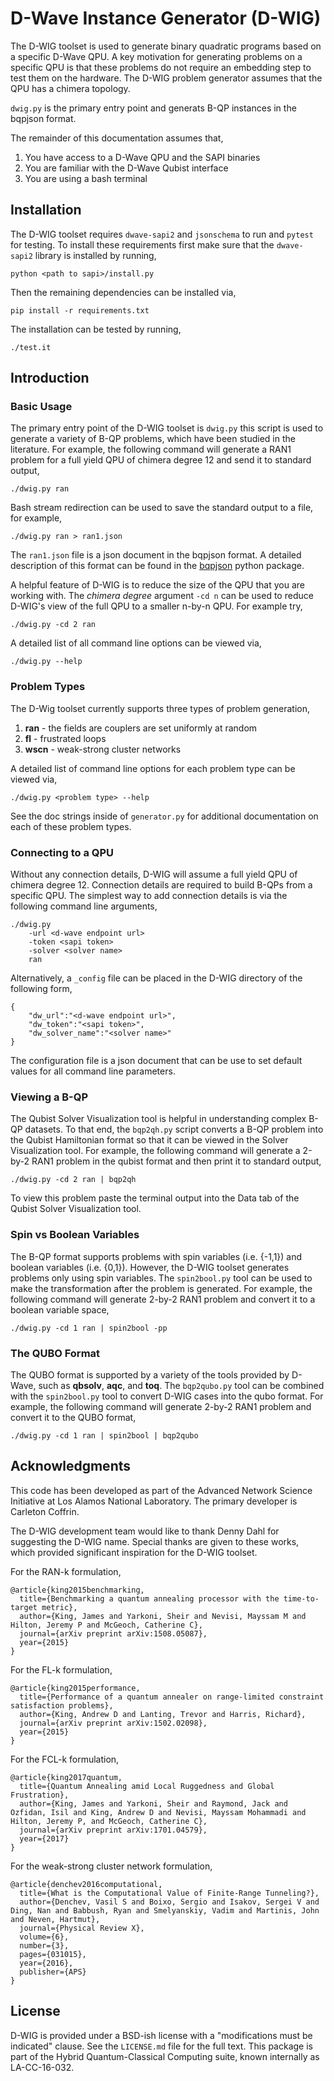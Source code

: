 # D-Wave Instance Generator (D-WIG)

The D-WIG toolset is used to generate binary quadratic programs based on a specific D-Wave QPU.  A key motivation for generating problems on a specific QPU is that these problems do not require an embedding step to test them on the hardware.  The D-WIG problem generator assumes that the QPU has a chimera topology.

`dwig.py` is the primary entry point and generats B-QP instances in the bqpjson format.

The remainder of this documentation assumes that,

1. You have access to a D-Wave QPU and the SAPI binaries
2. You are familiar with the D-Wave Qubist interface
3. You are using a bash terminal


## Installation

The D-WIG toolset requires `dwave-sapi2` and `jsonschema` to run and `pytest` for testing.
To install these requirements first make sure that the `dwave-sapi2` library is installed by running,
```
python <path to sapi>/install.py
```
Then the remaining dependencies can be installed via,
```
pip install -r requirements.txt
```

The installation can be tested by running,
```
./test.it
```

## Introduction

### Basic Usage

The primary entry point of the D-WIG toolset is `dwig.py` this script is used to generate a variety of B-QP problems, which have been studied in the literature.  For example, the following command will generate a RAN1 problem for a full yield QPU of chimera degree 12 and send it to standard output,
```
./dwig.py ran
```
Bash stream redirection can be used to save the standard output to a file, for example,
```
./dwig.py ran > ran1.json
```
The `ran1.json` file is a json document in the bqpjson format.  A detailed description of this format can be found in the [bqpjson](http://bqpjson.readthedocs.io/en/latest/bqpjson_format.html) python package.

A helpful feature of D-WIG is to reduce the size of the QPU that you are working with.  The _chimera degree_ argument `-cd n` can be used to reduce D-WIG's view of the full QPU to a smaller n-by-n QPU.  For example try,
```
./dwig.py -cd 2 ran
```
A detailed list of all command line options can be viewed via,
```
./dwig.py --help
```


### Problem Types

The D-Wig toolset currently supports three types of problem generation,

1. __ran__ - the fields are couplers are set uniformly at random
2. __fl__ - frustrated loops
3. __wscn__ - weak-strong cluster networks

A detailed list of command line options for each problem type can be viewed via,
```
./dwig.py <problem type> --help
```
See the doc strings inside of `generator.py` for additional documentation on each of these problem types.


### Connecting to a QPU

Without any connection details, D-WIG will assume a full yield QPU of chimera degree 12.  Connection details are required to build B-QPs from a specific QPU.  The simplest way to add connection details is via the following command line arguments,
```
./dwig.py 
    -url <d-wave endpoint url>
    -token <sapi token>
    -solver <solver name>
    ran
```

Alternatively, a `_config` file can be placed in the D-WIG directory of the following form,
```
{
    "dw_url":"<d-wave endpoint url>",
    "dw_token":"<sapi token>",
    "dw_solver_name":"<solver name>"
}
```
The configuration file is a json document that can be use to set default values for all command line parameters.


### Viewing a B-QP

The Qubist Solver Visualization tool is helpful in understanding complex B-QP datasets.  To that end, the `bqp2qh.py` script converts a B-QP problem into the Qubist Hamiltonian format so that it can be viewed in the Solver Visualization tool.  For example, the following command will generate a 2-by-2 RAN1 problem in the qubist format and then print it to standard output,
```
./dwig.py -cd 2 ran | bqp2qh
```
To view this problem paste the terminal output into the Data tab of the Qubist Solver Visualization tool.


### Spin vs Boolean Variables

The B-QP format supports problems with spin variables (i.e. {-1,1}) and boolean variables (i.e. {0,1}).  However, the D-WIG toolset generates problems only using spin variables.  The `spin2bool.py` tool can be used to make the transformation after the problem is generated.  For example, the following  command will generate 2-by-2 RAN1 problem and convert it to a boolean variable space,
```
./dwig.py -cd 1 ran | spin2bool -pp
```

### The QUBO Format

The QUBO format is supported by a variety of the tools provided by D-Wave, such as __qbsolv__, __aqc__, and __toq__.  The `bqp2qubo.py` tool can be combined with the `spin2bool.py` tool to convert D-WIG cases into the qubo format.  For example, the following  command will generate 2-by-2 RAN1 problem and convert it to the QUBO format,
```
./dwig.py -cd 1 ran | spin2bool | bqp2qubo
```

## Acknowledgments

This code has been developed as part of the Advanced Network Science Initiative at Los Alamos National Laboratory. The primary developer is Carleton Coffrin.

The D-WIG development team would like to thank Denny Dahl for suggesting the D-WIG name.  Special thanks are given to these works, which provided significant inspiration for the D-WIG toolset.

For the RAN-k formulation,
```
@article{king2015benchmarking,
  title={Benchmarking a quantum annealing processor with the time-to-target metric},
  author={King, James and Yarkoni, Sheir and Nevisi, Mayssam M and Hilton, Jeremy P and McGeoch, Catherine C},
  journal={arXiv preprint arXiv:1508.05087},
  year={2015}
}
```

For the FL-k formulation,
```
@article{king2015performance,
  title={Performance of a quantum annealer on range-limited constraint satisfaction problems},
  author={King, Andrew D and Lanting, Trevor and Harris, Richard},
  journal={arXiv preprint arXiv:1502.02098},
  year={2015}
}
```

For the FCL-k formulation,
```
@article{king2017quantum,
  title={Quantum Annealing amid Local Ruggedness and Global Frustration},
  author={King, James and Yarkoni, Sheir and Raymond, Jack and Ozfidan, Isil and King, Andrew D and Nevisi, Mayssam Mohammadi and Hilton, Jeremy P, and McGeoch, Catherine C},
  journal={arXiv preprint arXiv:1701.04579},
  year={2017}
}
```

For the weak-strong cluster network formulation,
```
@article{denchev2016computational,
  title={What is the Computational Value of Finite-Range Tunneling?},
  author={Denchev, Vasil S and Boixo, Sergio and Isakov, Sergei V and Ding, Nan and Babbush, Ryan and Smelyanskiy, Vadim and Martinis, John and Neven, Hartmut},
  journal={Physical Review X},
  volume={6},
  number={3},
  pages={031015},
  year={2016},
  publisher={APS}
}
```

## License
D-WIG is provided under a BSD-ish license with a "modifications must be indicated" clause.  See the `LICENSE.md` file for the full text.
This package is part of the Hybrid Quantum-Classical Computing suite, known internally as LA-CC-16-032.
